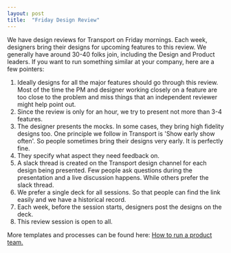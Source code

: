 ```yaml
---
layout: post
title:  "Friday Design Review"
---
```


We have design reviews for Transport on Friday mornings. Each week, designers bring their designs for upcoming features to this review. We generally have around 30-40 folks join, including the Design and Product leaders. If you want to run something similar at your company, here are a few pointers:

1. Ideally designs for all the major features should go through this review. Most of the time the PM and designer working closely on a feature are too close to the problem and miss things that an independent reviewer might help point out.
2. Since the review is only for an hour, we try to present not more than 3-4 features.
3. The designer presents the mocks. In some cases, they bring high fidelity designs too. One principle we follow in Transport is 'Show early show often'. So people sometimes bring their designs very early. It is perfectly fine.
4. They specify what aspect they need feedback on.
5. A slack thread is created on the Transport design channel for each design being presented. Few people ask questions during the presentation and a live discussion happens. While others prefer the slack thread.
6. We prefer a single deck for all sessions. So that people can find the link easily and we have a historical record.
7. Each week, before the session starts, designers post the designs on the deck.
8. This review session is open to all.

More templates and processes can be found here: [How to run a product team.](https://manassaloi.com/2020/03/23/running-product-team.html)
